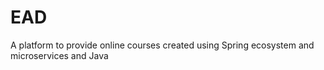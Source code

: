 # EAD
A platform to provide online courses created using Spring ecosystem and microservices and Java
